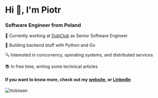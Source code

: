 <h1>Hi 👋, I'm Piotr</h1>
<h3>Software Engineer from Poland</h3>

🔭 Currently working at [DubClub](https://dubclub.win/) as Senior Software Engineer

🌱 Building backend stuff with Python and Go

🔍 Interested in concurrency, operating systems, and distributed services

📚 In free time, writing some technical articles

<h4 align="left">If you want to know more, check out my <a href="https://ttobiwan.github.io/" target="_blank">website</a>, or <a href="https://linkedin.com/in/piotr-tobiasz-dev" target="_blank">LinkedIn</a></h4>

<p><img align="center" src="https://github-readme-stats.vercel.app/api/top-langs?username=ttobiwan&show_icons=true&locale=en&layout=compact" alt="ttobiwan" /></p>

